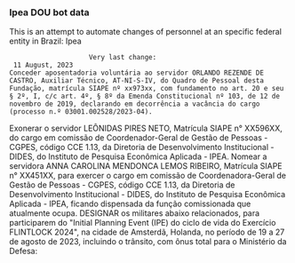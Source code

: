  ### Ipea DOU bot data
 This is an attempt to automate changes of personnel at an specific federal entity in Brazil: Ipea
 
                        Very last change: 
 	 11 August, 2023
	Conceder aposentadoria voluntária ao servidor ORLANDO REZENDE DE CASTRO, Auxiliar Técnico, AT-NI-S-IV, do Quadro de Pessoal desta Fundação, matrícula SIAPE nº xx973xx, com fundamento no art. 20 e seu § 2º, I, c/c art. 4º, § 8º da Emenda Constitucional nº 103, de 12 de novembro de 2019, declarando em decorrência a vacância do cargo (processo n.º 03001.002528/2023-04).
Exonerar o servidor LEÔNIDAS PIRES NETO, Matrícula SIAPE n° XX596XX, do cargo em comissão de Coordenador-Geral de Gestão de Pessoas - CGPES, código CCE 1.13, da Diretoria de Desenvolvimento Institucional - DIDES, do Instituto de Pesquisa Econômica Aplicada - IPEA.
Nomear a servidora ANNA CAROLINA MENDONCA LEMOS RIBEIRO, Matrícula SIAPE n° XX451XX, para exercer o cargo em comissão de Coordenadora-Geral de Gestão de Pessoas - CGPES, código CCE 1.13, da Diretoria de Desenvolvimento Institucional - DIDES, do Instituto de Pesquisa Econômica Aplicada - IPEA, ficando dispensada da função comissionada que atualmente ocupa.
DESIGNAR os militares abaixo relacionados, para participarem do "Initial Planning Event (IPE) do ciclo de vida do Exercício FLINTLOCK 2024", na cidade de Amsterdã, Holanda, no período de 19 a 27 de agosto de 2023, incluindo o trânsito, com ônus total para o Ministério da Defesa:
